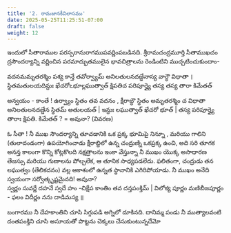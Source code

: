 ```yaml
---
title: '2. రామజానకీవిలాసము'
date: 2025-05-25T11:25:51-07:00
draft: false
weight: 12
---
```


ఇందులో సీతారాముల పరస్పరానురాగముపవర్ణింపబడినది. శ్రీరామచంద్రమూర్తి సీతాముఖచం ద్రసౌందర్యాన్ని వర్ణించిన పరమాద్భుతములైన భావచిత్రాలను రెండింటిని ముచ్చటించుకుందాం-

<div class="tel_shloka">

వదనమమృతరశ్మిం పశ్య కాన్తే తవోర్వ్యామ్
అనిలతులనదణ్డేనాస్య వార్ధౌ విధాతా ।
స్థితమతులయదిన్దుః ఖేచరోఽభూల్లఘుత్వాత్
క్షిపతిచ పరిపూర్త్యై తస్య తస్య తారా కిమేతత్  

</div>

<div class="telugu">

అన్వయం - కాంతే ! ఉర్వ్యాం స్థితం తవ వదనం , క్షీరాబ్ధౌ స్థితం అమృతరశ్మిం చ విధాతా అనిలతులనదణ్డేన స్థితమ్ అతులయత్ | ఇన్దుః లఘుత్వాత్ ఖేచరో భూత్ |  తస్య పరిపూర్త్యై తారాః క్షిపతి. కిమేతత్ ? = అవునా? (వివరణ)
</div>

<div class="telugu">
ఓ సీతా ! నీ ముఖ సౌందర్యాన్ని తూచడానికి ఒక ప్రక్క భూమిపై నిన్నూ ,  మరియు గాలిని (తులాదండంగా) ఉపయోగించాడు క్షీరాబ్దిలో ఉన్న చంద్రుణ్ని ఒకప్రక్క ఉంచి, అది సరి తూగక  అనన్త కాలంగా కొన్ని కోట్లకొలది నక్షత్రాలను ఇంకా వేస్తున్నా నీ ముఖం యొక్క అసాధారణ తేజస్సు మరియు గుణాలను పోల్చలేక, ఆ తూనిక సాధ్యపడలేదు. ఫలితంగా, చంద్రుడు తన లఘుత్వం (తేలికదనం) వల్ల ఆకాశంలో ఉన్నత స్థానానికి ఎగిరిపోయాడు. నీ ముఖం అనేది స్వయంగా సర్వోత్కృష్టమైనది! అవునా?
</div>

<div class="tel_shloka">
స్వర్ణం సువర్ణే దహనే స్వదే హం -చిక్షేప కాంతిం తవ దన్తపంక్తిమ్ | 
విలోక్య పూర్ణం మణిబీజపూర్ణం - ఫలం విదీర్ణం నను దాడిమస్య ॥
</div>

బంగారము నీ దేహకాంతిని చూసి సిగ్గుపడి అగ్నిలో దూకినది. దానిమ్మ పండు నీ ముత్యాలవంటి దంతపంక్తిని చూసి అసూయతో పొట్టను చెక్కలు చేసుకుంటున్నదేమో 


